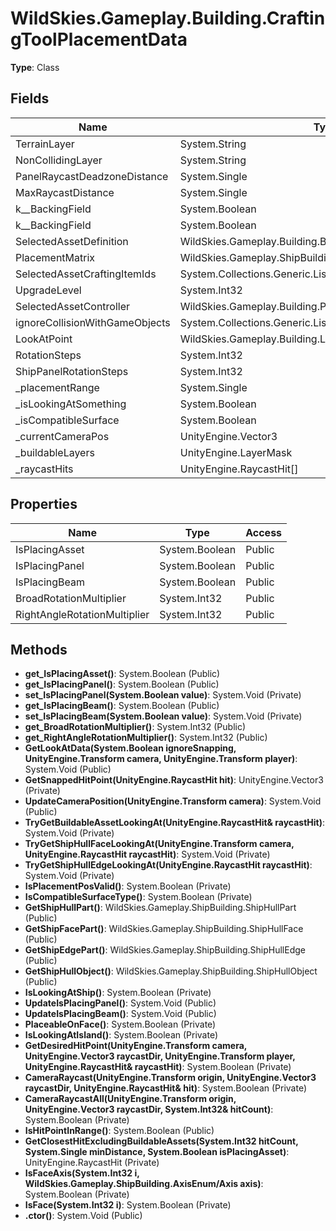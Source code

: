 ﻿# WildSkies.Gameplay.Building.CraftingToolPlacementData

**Type**: Class

## Fields

| Name | Type | Access |
|------|------|--------|
| TerrainLayer | System.String | Private |
| NonCollidingLayer | System.String | Private |
| PanelRaycastDeadzoneDistance | System.Single | Private |
| MaxRaycastDistance | System.Single | Private |
| <IsPlacingPanel>k__BackingField | System.Boolean | Private |
| <IsPlacingBeam>k__BackingField | System.Boolean | Private |
| SelectedAssetDefinition | WildSkies.Gameplay.Building.BuildableItemDefinition | Public |
| PlacementMatrix | WildSkies.Gameplay.ShipBuilding.ShipPartPlacementMatrix | Public |
| SelectedAssetCraftingItemIds | System.Collections.Generic.List`1<System.String> | Public |
| UpgradeLevel | System.Int32 | Public |
| SelectedAssetController | WildSkies.Gameplay.Building.PlacementStampController | Public |
| ignoreCollisionWithGameObjects | System.Collections.Generic.List`1<UnityEngine.GameObject> | Public |
| LookAtPoint | WildSkies.Gameplay.Building.LookAtPointData | Public |
| RotationSteps | System.Int32 | Public |
| ShipPanelRotationSteps | System.Int32 | Public |
| _placementRange | System.Single | Private |
| _isLookingAtSomething | System.Boolean | Private |
| _isCompatibleSurface | System.Boolean | Private |
| _currentCameraPos | UnityEngine.Vector3 | Private |
| _buildableLayers | UnityEngine.LayerMask | Private |
| _raycastHits | UnityEngine.RaycastHit[] | Private |

## Properties

| Name | Type | Access |
|------|------|--------|
| IsPlacingAsset | System.Boolean | Public |
| IsPlacingPanel | System.Boolean | Public |
| IsPlacingBeam | System.Boolean | Public |
| BroadRotationMultiplier | System.Int32 | Public |
| RightAngleRotationMultiplier | System.Int32 | Public |

## Methods

- **get_IsPlacingAsset()**: System.Boolean (Public)
- **get_IsPlacingPanel()**: System.Boolean (Public)
- **set_IsPlacingPanel(System.Boolean value)**: System.Void (Private)
- **get_IsPlacingBeam()**: System.Boolean (Public)
- **set_IsPlacingBeam(System.Boolean value)**: System.Void (Private)
- **get_BroadRotationMultiplier()**: System.Int32 (Public)
- **get_RightAngleRotationMultiplier()**: System.Int32 (Public)
- **GetLookAtData(System.Boolean ignoreSnapping, UnityEngine.Transform camera, UnityEngine.Transform player)**: System.Void (Public)
- **GetSnappedHitPoint(UnityEngine.RaycastHit hit)**: UnityEngine.Vector3 (Private)
- **UpdateCameraPosition(UnityEngine.Transform camera)**: System.Void (Public)
- **TryGetBuildableAssetLookingAt(UnityEngine.RaycastHit& raycastHit)**: System.Void (Private)
- **TryGetShipHullFaceLookingAt(UnityEngine.Transform camera, UnityEngine.RaycastHit raycastHit)**: System.Void (Private)
- **TryGetShipHullEdgeLookingAt(UnityEngine.RaycastHit raycastHit)**: System.Void (Private)
- **IsPlacementPosValid()**: System.Boolean (Private)
- **IsCompatibleSurfaceType()**: System.Boolean (Private)
- **GetShipHullPart()**: WildSkies.Gameplay.ShipBuilding.ShipHullPart (Public)
- **GetShipFacePart()**: WildSkies.Gameplay.ShipBuilding.ShipHullFace (Public)
- **GetShipEdgePart()**: WildSkies.Gameplay.ShipBuilding.ShipHullEdge (Public)
- **GetShipHullObject()**: WildSkies.Gameplay.ShipBuilding.ShipHullObject (Public)
- **IsLookingAtShip()**: System.Boolean (Private)
- **UpdateIsPlacingPanel()**: System.Void (Public)
- **UpdateIsPlacingBeam()**: System.Void (Public)
- **PlaceableOnFace()**: System.Boolean (Private)
- **IsLookingAtIsland()**: System.Boolean (Private)
- **GetDesiredHitPoint(UnityEngine.Transform camera, UnityEngine.Vector3 raycastDir, UnityEngine.Transform player, UnityEngine.RaycastHit& raycastHit)**: System.Boolean (Private)
- **CameraRaycast(UnityEngine.Transform origin, UnityEngine.Vector3 raycastDir, UnityEngine.RaycastHit& hit)**: System.Boolean (Private)
- **CameraRaycastAll(UnityEngine.Transform origin, UnityEngine.Vector3 raycastDir, System.Int32& hitCount)**: System.Boolean (Private)
- **IsHitPointInRange()**: System.Boolean (Public)
- **GetClosestHitExcludingBuildableAssets(System.Int32 hitCount, System.Single minDistance, System.Boolean isPlacingAsset)**: UnityEngine.RaycastHit (Private)
- **IsFaceAxis(System.Int32 i, WildSkies.Gameplay.ShipBuilding.AxisEnum/Axis axis)**: System.Boolean (Private)
- **IsFace(System.Int32 i)**: System.Boolean (Private)
- **.ctor()**: System.Void (Public)

